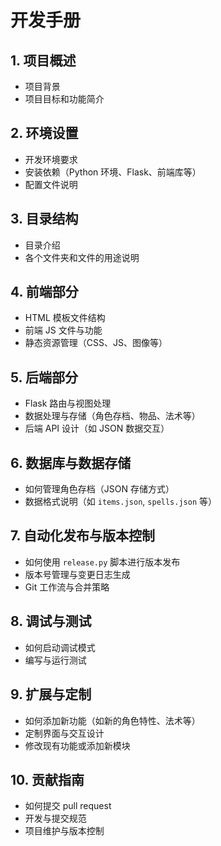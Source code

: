 # 开发手册

## 1. 项目概述
- 项目背景
- 项目目标和功能简介

## 2. 环境设置
- 开发环境要求
- 安装依赖（Python 环境、Flask、前端库等）
- 配置文件说明

## 3. 目录结构
- 目录介绍
- 各个文件夹和文件的用途说明

## 4. 前端部分
- HTML 模板文件结构
- 前端 JS 文件与功能
- 静态资源管理（CSS、JS、图像等）

## 5. 后端部分
- Flask 路由与视图处理
- 数据处理与存储（角色存档、物品、法术等）
- 后端 API 设计（如 JSON 数据交互）

## 6. 数据库与数据存储
- 如何管理角色存档（JSON 存储方式）
- 数据格式说明（如 `items.json`, `spells.json` 等）

## 7. 自动化发布与版本控制
- 如何使用 `release.py` 脚本进行版本发布
- 版本号管理与变更日志生成
- Git 工作流与合并策略

## 8. 调试与测试
- 如何启动调试模式
- 编写与运行测试

## 9. 扩展与定制
- 如何添加新功能（如新的角色特性、法术等）
- 定制界面与交互设计
- 修改现有功能或添加新模块

## 10. 贡献指南
- 如何提交 pull request
- 开发与提交规范
- 项目维护与版本控制
